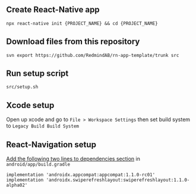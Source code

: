 ## Create React-Native app

`npx react-native init {PROJECT_NAME} && cd {PROJECT_NAME}`

## Download files from this repository

`svn export https://github.com/RedmindAB/rn-app-template/trunk src`

## Run setup script

`src/setup.sh`

## Xcode setup

Open up xcode and go to `File > Workspace Settings` then set build system to `Legacy Build Build System`

## React-Navigation setup

[Add the following two lines to dependencies section](https://reactnavigation.org/docs/en/getting-started.html) in `android/app/build.gradle`


```
implementation 'androidx.appcompat:appcompat:1.1.0-rc01'
implementation 'androidx.swiperefreshlayout:swiperefreshlayout:1.1.0-alpha02'
```
